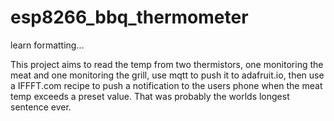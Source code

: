 # esp8266_bbq_thermometer

learn formatting...

This project aims to read the temp from two thermistors, one monitoring the meat
and one monitoring the grill, use mqtt to push it to
adafruit.io, then use a IFFFT.com recipe to push a notification to the users phone
when the meat temp exceeds a preset value. That was probably the worlds longest sentence ever.

